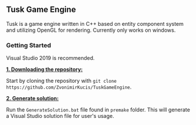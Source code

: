 ## Tusk Game Engine

Tusk is a game engine written in C++ based on entity component system and utilizing OpenGL for rendering. Currently only works on windows.

### Getting Started

Visual Studio 2019 is recommended.

<ins>**1. Downloading the repository:**</ins>

Start by cloning the repository with `git clone https://github.com/ZvonimirKucis/TuskGameEngine`.

<ins>**2. Generate solution:**</ins>

Run the `GenerateSolution.bat` file found in `premake` folder. This will generate a Visual Studio solution file for user's usage.